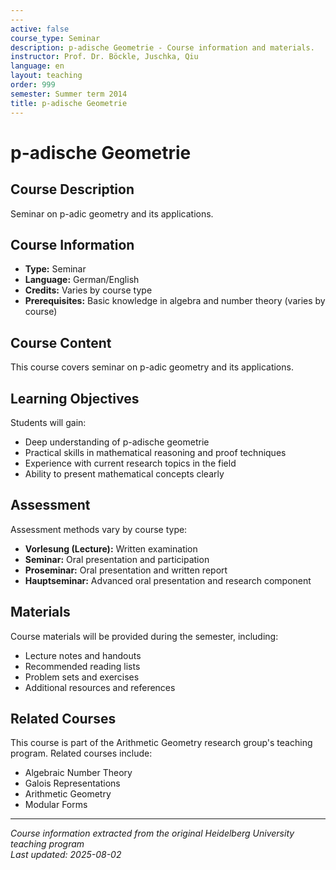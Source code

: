 ```yaml
---
---
active: false
course_type: Seminar
description: p-adische Geometrie - Course information and materials.
instructor: Prof. Dr. Böckle, Juschka, Qiu
language: en
layout: teaching
order: 999
semester: Summer term 2014
title: p-adische Geometrie
---
```



# p-adische Geometrie

## Course Description 

Seminar on p-adic geometry and its applications.

## Course Information 

- **Type:** Seminar
- **Language:** German/English
- **Credits:** Varies by course type
- **Prerequisites:** Basic knowledge in algebra and number theory (varies by course)

## Course Content 

This course covers seminar on p-adic geometry and its applications.

## Learning Objectives 

Students will gain:
- Deep understanding of p-adische geometrie
- Practical skills in mathematical reasoning and proof techniques
- Experience with current research topics in the field
- Ability to present mathematical concepts clearly

## Assessment 

Assessment methods vary by course type:
- **Vorlesung (Lecture):** Written examination
- **Seminar:** Oral presentation and participation
- **Proseminar:** Oral presentation and written report
- **Hauptseminar:** Advanced oral presentation and research component

## Materials 

Course materials will be provided during the semester, including:
- Lecture notes and handouts
- Recommended reading lists
- Problem sets and exercises
- Additional resources and references

## Related Courses 

This course is part of the Arithmetic Geometry research group's teaching program. Related courses include:
- Algebraic Number Theory
- Galois Representations
- Arithmetic Geometry
- Modular Forms

---

*Course information extracted from the original Heidelberg University teaching program*  
*Last updated: 2025-08-02*